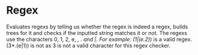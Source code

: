 # Regex
Evaluates regexs by telling us whether the regex is indeed a regex, builds trees for it
and checks if the inputted string matches it or not.
The regexs use the characters 0, 1, 2, e, *, . and |. For example: (1|(e.2)*) is a valid regex. (3*.(e|1)) is not as 3 is
not a valid character for this regex checker.
